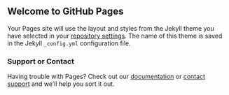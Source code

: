 ## Welcome to GitHub Pages
Your Pages site will use the layout and styles from the Jekyll theme you have selected in your [repository settings](https://github.com/carolina-gb/Arquitectura-/settings/pages). The name of this theme is saved in the Jekyll `_config.yml` configuration file.

### Support or Contact

Having trouble with Pages? Check out our [documentation](https://docs.github.com/categories/github-pages-basics/) or [contact support](https://support.github.com/contact) and we’ll help you sort it out.
